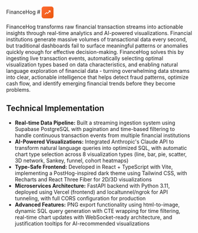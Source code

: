 FinanceHog # <img src="frontend/public/favicon.svg" alt="FinanceHog Logo" width="32" height="32" style="vertical-align: middle; margin-right: 10px;">

FinanceHog transforms raw financial transaction streams into actionable insights through real-time analytics and AI-powered visualizations. Financial institutions generate massive volumes of transactional data every second, but traditional dashboards fail to surface meaningful patterns or anomalies quickly enough for effective decision-making. FinanceHog solves this by ingesting live transaction events, automatically selecting optimal visualization types based on data characteristics, and enabling natural language exploration of financial data - turning overwhelming data streams into clear, actionable intelligence that helps detect fraud patterns, optimize cash flow, and identify emerging financial trends before they become problems.

## Technical Implementation

- **Real-time Data Pipeline:** Built a streaming ingestion system using Supabase PostgreSQL with pagination and time-based filtering to handle continuous transaction events from multiple financial institutions
- **AI-Powered Visualizations:** Integrated Anthropic's Claude API to transform natural language queries into optimized SQL, with automatic chart type selection across 8 visualization types (line, bar, pie, scatter, 3D network, Sankey, funnel, cohort heatmaps)
- **Type-Safe Frontend:** Developed in React + TypeScript with Vite, implementing a PostHog-inspired dark theme using Tailwind CSS, with Recharts and React Three Fiber for 2D/3D visualizations
- **Microservices Architecture:** FastAPI backend with Python 3.11, deployed using Vercel (frontend) and localtunnel/ngrok for API tunneling, with full CORS configuration for production
- **Advanced Features:** PNG export functionality using html-to-image, dynamic SQL query generation with CTE wrapping for time filtering, real-time chart updates with WebSocket-ready architecture, and justification tooltips for AI-recommended visualizations

